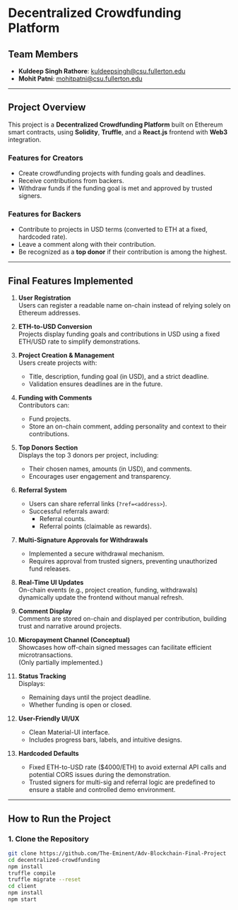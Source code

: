 # Decentralized Crowdfunding Platform

## Team Members
- **Kuldeep Singh Rathore**: [kuldeepsingh@csu.fullerton.edu](mailto:kuldeepsingh@csu.fullerton.edu)  
- **Mohit Patni**: [mohitpatni@csu.fullerton.edu](mailto:mohitpatni@csu.fullerton.edu)

---

## Project Overview
This project is a **Decentralized Crowdfunding Platform** built on Ethereum smart contracts, using **Solidity**, **Truffle**, and a **React.js** frontend with **Web3** integration.  

### Features for Creators
- Create crowdfunding projects with funding goals and deadlines.
- Receive contributions from backers.
- Withdraw funds if the funding goal is met and approved by trusted signers.

### Features for Backers
- Contribute to projects in USD terms (converted to ETH at a fixed, hardcoded rate).
- Leave a comment along with their contribution.
- Be recognized as a **top donor** if their contribution is among the highest.

---

## Final Features Implemented

1. **User Registration**  
   Users can register a readable name on-chain instead of relying solely on Ethereum addresses.  

2. **ETH-to-USD Conversion**  
   Projects display funding goals and contributions in USD using a fixed ETH/USD rate to simplify demonstrations.  

3. **Project Creation & Management**  
   Users create projects with:
   - Title, description, funding goal (in USD), and a strict deadline.
   - Validation ensures deadlines are in the future.

4. **Funding with Comments**  
   Contributors can:
   - Fund projects.
   - Store an on-chain comment, adding personality and context to their contributions.

5. **Top Donors Section**  
   Displays the top 3 donors per project, including:
   - Their chosen names, amounts (in USD), and comments.
   - Encourages user engagement and transparency.

6. **Referral System**  
   - Users can share referral links (`?ref=<address>`).  
   - Successful referrals award:
     - Referral counts.
     - Referral points (claimable as rewards).

7. **Multi-Signature Approvals for Withdrawals**  
   - Implemented a secure withdrawal mechanism.
   - Requires approval from trusted signers, preventing unauthorized fund releases.

8. **Real-Time UI Updates**  
   On-chain events (e.g., project creation, funding, withdrawals) dynamically update the frontend without manual refresh.

9. **Comment Display**  
   Comments are stored on-chain and displayed per contribution, building trust and narrative around projects.

10. **Micropayment Channel (Conceptual)**  
    Showcases how off-chain signed messages can facilitate efficient microtransactions.  
    (Only partially implemented.)

11. **Status Tracking**  
    Displays:
    - Remaining days until the project deadline.
    - Whether funding is open or closed.

12. **User-Friendly UI/UX**  
    - Clean Material-UI interface.  
    - Includes progress bars, labels, and intuitive designs.

13. **Hardcoded Defaults**  
    - Fixed ETH-to-USD rate ($4000/ETH) to avoid external API calls and potential CORS issues during the demonstration.
    - Trusted signers for multi-sig and referral logic are predefined to ensure a stable and controlled demo environment.

---

## How to Run the Project

### 1. Clone the Repository
```bash
git clone https://github.com/The-Eminent/Adv-Blockchain-Final-Project
cd decentralized-crowdfunding
npm install
truffle compile
truffle migrate --reset
cd client
npm install
npm start
